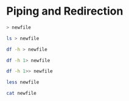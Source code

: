 # Piping and Redirection

```sh
> newfile

ls > newfile

df -h > newfile

df -h 1> newfile

df -h 1>> newfile

less newfile

cat newfile
```
